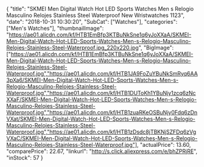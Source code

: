 {
	"title": "SKMEI Men Digital Watch Hot LED Sports Watches Men s Relogio Masculino Relojes Stainless Steel Waterproof New Wristwatches 1123",
	"date": "2018-10-31 10:30:20",
	"SubCat": ["Watches"],
	"categories": ["Men's Watches"],
	"thumbnailImage": "https://ae01.alicdn.com/kf/HTB1EmBfp3KTBuNkSne1q6yJoXXaA/SKMEI-Men-Digital-Watch-Hot-LED-Sports-Watches-Men-s-Relogio-Masculino-Relojes-Stainless-Steel-Waterproof.jpg_220x220.jpg",
	"BigImage": ["https://ae01.alicdn.com/kf/HTB1EmBfp3KTBuNkSne1q6yJoXXaA/SKMEI-Men-Digital-Watch-Hot-LED-Sports-Watches-Men-s-Relogio-Masculino-Relojes-Stainless-Steel-Waterproof.jpg","https://ae01.alicdn.com/kf/HTB1JA9FoZuYBuNkSmRyq6AA3pXa6/SKMEI-Men-Digital-Watch-Hot-LED-Sports-Watches-Men-s-Relogio-Masculino-Relojes-Stainless-Steel-Waterproof.jpg","https://ae01.alicdn.com/kf/HTB1DUToKh1YBuNjy1zcq6zNcXXaF/SKMEI-Men-Digital-Watch-Hot-LED-Sports-Watches-Men-s-Relogio-Masculino-Relojes-Stainless-Steel-Waterproof.jpg","https://ae01.alicdn.com/kf/HTB1zuaRKeOSBuNjy0Fdq6zDnVXat/SKMEI-Men-Digital-Watch-Hot-LED-Sports-Watches-Men-s-Relogio-Masculino-Relojes-Stainless-Steel-Waterproof.jpg","https://ae01.alicdn.com/kf/HTB1zDsdc8jTBKNjSZFDq6zVgVXaC/SKMEI-Men-Digital-Watch-Hot-LED-Sports-Watches-Men-s-Relogio-Masculino-Relojes-Stainless-Steel-Waterproof.jpg"],
	"actualPrice": 13.60,
	"comparePrice": 22.67,
	"linkurl": "http://s.click.aliexpress.com/e/bhZPRjRE",
	"inStock": 57
}
